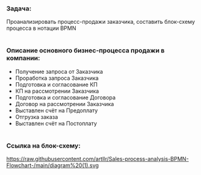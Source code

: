 ### Задача: 
Проанализировать процесс-продажи заказчика, составить блок-схему процесса в нотации BPMN
<br><br>


### Описание основного бизнес-процесса продажи в компании:

- Получение запроса от Заказчика
- Проработка запроса Заказчика
- Подготовка и согласование КП
- КП на рассмотрении Заказчика
- Подготовка и согласование Договора
- Договор на рассмотрении Заказчика
- Выставлен счёт на Предоплату
- Отгрузка заказа
- Выставлен счёт на Постоплату
<br><br>

### Ссылка на блок-схему:
https://raw.githubusercontent.com/artllr/Sales-process-analysis-BPMN-Flowchart-/main/diagram%20(1).svg
